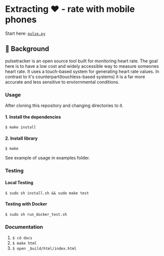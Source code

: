 # Extracting ❤️ - rate with mobile phones 

Start here: [`pulse.py`](src/pulse.py)

## 💭 Background
pulsetracker is an open source tool built for monitoring heart rate. The goal here is to have a low cost and widely accessible way to measure someones heart rate. It uses a touch-based system for generating heart rate values. In contrast to it's counterpart(touchless-based systems) it is a far more accurate and less sensitive to enviornmental conditions.  

### Usage
After cloning this repository and changing directories to it.

#### 1. Install the dependencies
```
$ make install
```
#### 2. Install library
```
$ make
```
See example of usage in examples folder.

### Testing 
#### Local Testing
```
$ sudo sh install.sh && sudo make test
```
#### Testing with Docker
```
$ sudo sh run_docker_test.sh
```

### Documentation
1. `$ cd docs`
2. `$ make html`
3. `$ open _build/html/index.html`
